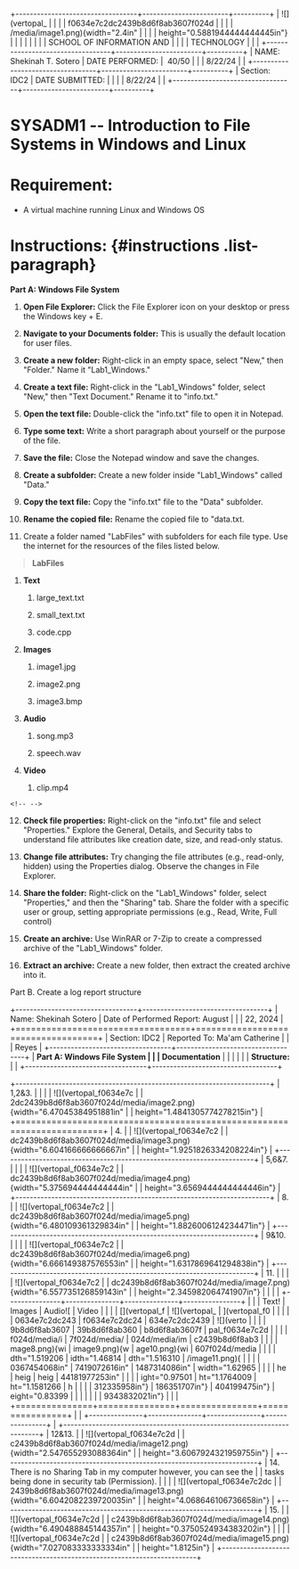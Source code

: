 +----------------------------------+------------------------+----------+
| ![](vertopal_                    |                        |          |
| f0634e7c2dc2439b8d6f8ab3607f024d |                        |          |
| /media/image1.png){width="2.4in" |                        |          |
| height="0.5881944444444445in"}   |                        |          |
|                                  |                        |          |
| SCHOOL OF INFORMATION AND        |                        |          |
| TECHNOLOGY                       |                        |          |
+----------------------------------+------------------------+----------+
| NAME: Shekinah T. Sotero         | DATE PERFORMED:        |  40/50   |
|                                  | 8/22/24                |          |
+----------------------------------+------------------------+----------+
| Section: IDC2                    | DATE SUBMITTED:        |          |
|                                  | 8/22/24                |          |
+----------------------------------+------------------------+----------+

# SYSADM1 -- Introduction to File Systems in Windows and Linux

# Requirement: 

-   A virtual machine running Linux and Windows OS

# Instructions:  {#instructions .list-paragraph}

**Part A: Windows File System**

1.  **Open File Explorer:** Click the File Explorer icon on your desktop
    or press the Windows key + E.

2.  **Navigate to your Documents folder:** This is usually the default
    location for user files.

3.  **Create a new folder:** Right-click in an empty space, select
    \"New,\" then \"Folder.\" Name it \"Lab1_Windows.\"

4.  **Create a text file:** Right-click in the \"Lab1_Windows\" folder,
    select \"New,\" then \"Text Document.\" Rename it to \"info.txt.\"

5.  **Open the text file:** Double-click the \"info.txt\" file to open
    it in Notepad.

6.  **Type some text:** Write a short paragraph about yourself or the
    purpose of the file.

7.  **Save the file:** Close the Notepad window and save the changes.

8.  **Create a subfolder:** Create a new folder inside \"Lab1_Windows\"
    called \"Data.\"

9.  **Copy the text file:** Copy the \"info.txt\" file to the \"Data\"
    subfolder.

10. **Rename the copied file:** Rename the copied file to \"data.txt.

11. Create a folder named \"LabFiles\" with subfolders for each file
    type. Use the internet for the resources of the files listed below.

> **LabFiles**

1.  **Text**

    1.  large_text.txt

    2.  small_text.txt

    3.  code.cpp

2.  **Images**

    1.  image1.jpg

    2.  image2.png

    3.  image3.bmp

3.  **Audio**

    1.  song.mp3

    2.  speech.wav

4.  **Video**

    1.  clip.mp4

```{=html}
<!-- -->
```
12. **Check file properties:** Right-click on the \"info.txt\" file and
    select \"Properties.\" Explore the General, Details, and Security
    tabs to understand file attributes like creation date, size, and
    read-only status.

13. **Change file attributes:** Try changing the file attributes (e.g.,
    read-only, hidden) using the Properties dialog. Observe the changes
    in File Explorer.

14. **Share the folder:** Right-click on the \"Lab1_Windows\" folder,
    select \"Properties,\" and then the \"Sharing\" tab. Share the
    folder with a specific user or group, setting appropriate
    permissions (e.g., Read, Write, Full control)

15. **Create an archive:** Use WinRAR or 7-Zip to create a compressed
    archive of the \"Lab1_Windows\" folder.

16. **Extract an archive:** Create a new folder, then extract the
    created archive into it.

Part B. Create a log report structure

+----------------------------------+-----------------------------------+
| Name: Shekinah Sotero            | Date of Performed Report: August  |
|                                  | 22, 2024                          |
+==================================+===================================+
| Section: IDC2                    | Reported To: Ma'am Catherine      |
|                                  | Reyes                             |
+----------------------------------+-----------------------------------+
| **Part A: Windows File System    |                                   |
| Documentation**                  |                                   |
|                                  |                                   |
| **Structure:**                   |                                   |
+----------------------------------+-----------------------------------+

+-----------------------------------------------------------------------+
| 1,2&3.                                                                |
|                                                                       |
| ![](vertopal_f0634e7c                                                 |
| 2dc2439b8d6f8ab3607f024d/media/image2.png){width="6.47045384951881in" |
| height="1.4841305774278215in"}                                        |
+=======================================================================+
| 4\.                                                                   |
| ![](vertopal_f0634e7c2                                                |
| dc2439b8d6f8ab3607f024d/media/image3.png){width="6.604166666666667in" |
| height="1.9251826334208224in"}                                        |
+-----------------------------------------------------------------------+
| 5,6&7.                                                                |
|                                                                       |
| ![](vertopal_f0634e7c2                                                |
| dc2439b8d6f8ab3607f024d/media/image4.png){width="5.375694444444444in" |
| height="3.6569444444444446in"}                                        |
+-----------------------------------------------------------------------+
| 8\.                                                                   |
| ![](vertopal_f0634e7c2                                                |
| dc2439b8d6f8ab3607f024d/media/image5.png){width="6.480109361329834in" |
| height="1.8826006124234471in"}                                        |
+-----------------------------------------------------------------------+
| 9&10.                                                                 |
|                                                                       |
| ![](vertopal_f0634e7c2                                                |
| dc2439b8d6f8ab3607f024d/media/image6.png){width="6.666149387576553in" |
| height="1.6317869641294838in"}                                        |
+-----------------------------------------------------------------------+
| 11\.                                                                  |
|                                                                       |
| ![](vertopal_f0634e7c2                                                |
| dc2439b8d6f8ab3607f024d/media/image7.png){width="6.557735126859143in" |
| height="2.345982064741907in"}                                         |
|                                                                       |
| +---------------+---------------+---------------+----------------+    |
| | Text!         | Images        | Audio![       | Video          |    |
| | [](vertopal_f | ![](vertopal_ | ](vertopal_f0 |                |    |
| | 0634e7c2dc243 | f0634e7c2dc24 | 634e7c2dc2439 | ![](verto      |    |
| | 9b8d6f8ab3607 | 39b8d6f8ab360 | b8d6f8ab3607f | pal_f0634e7c2d |    |
| | f024d/media/i | 7f024d/media/ | 024d/media/im | c2439b8d6f8ab3 |    |
| | mage8.png){wi | image9.png){w | age10.png){wi | 607f024d/media |    |
| | dth="1.519206 | idth="1.46814 | dth="1.516310 | /image11.png){ |    |
| | 0367454068in" | 7419072616in" | 1487314086in" | width="1.62965 |    |
| | he            | heig          | heig          | 44181977253in" |    |
| | ight="0.97501 | ht="1.1764009 | ht="1.1581266 | h              |    |
| | 312335958in"} | 186351707in"} | 404199475in"} | eight="0.83399 |    |
| |               |               |               | 9343832021in"} |    |
| +===============+===============+===============+================+    |
| +---------------+---------------+---------------+----------------+    |
+-----------------------------------------------------------------------+
| 12&13.                                                                |
| ![](vertopal_f0634e7c2d                                               |
| c2439b8d6f8ab3607f024d/media/image12.png){width="2.547655293088364in" |
| height="3.6067924321959755in"}                                        |
+-----------------------------------------------------------------------+
| 14\. There is no Sharing Tab in my computer however, you can see the  |
| tasks being done in security tab (Permission).                        |
|                                                                       |
| ![](vertopal_f0634e7c2dc                                              |
| 2439b8d6f8ab3607f024d/media/image13.png){width="6.6042082239720035in" |
| height="4.068646106736658in"}                                         |
+-----------------------------------------------------------------------+
| 15\.                                                                  |
| ![](vertopal_f0634e7c2d                                               |
| c2439b8d6f8ab3607f024d/media/image14.png){width="6.490488845144357in" |
| height="0.3750524934383202in"}                                        |
|                                                                       |
| ![](vertopal_f0634e7c2d                                               |
| c2439b8d6f8ab3607f024d/media/image15.png){width="7.027083333333334in" |
| height="1.8125in"}                                                    |
+-----------------------------------------------------------------------+
